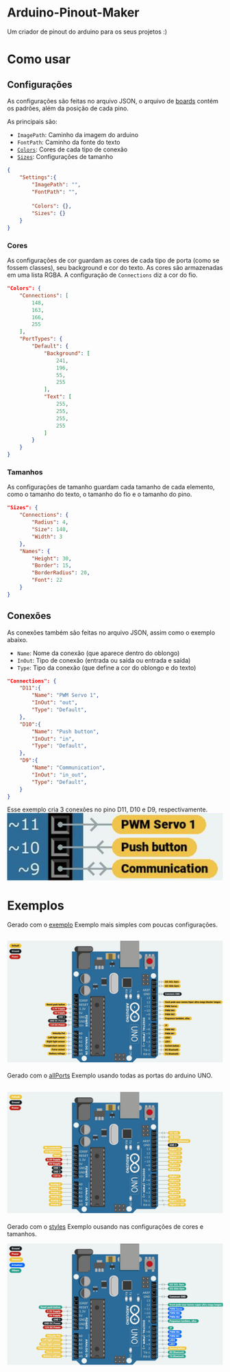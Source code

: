 # Arduino-Pinout-Maker
Um criador de pinout do arduino para os seus projetos :)

# Como usar
## Configurações
As configurações são feitas no arquivo JSON, o arquivo de [boards](data/boards.json) contém os padrões, além da posição de cada pino.

As principais são:
- `ImagePath`: Caminho da imagem do arduino
- `FontPath`: Caminho da fonte do texto
- [`Colors`](#cores): Cores de cada tipo de conexão
- [`Sizes`](#tamanhos): Configurações de tamanho
```json
{
    "Settings":{
        "ImagePath": "",
        "FontPath": "",

        "Colors": {},
        "Sizes": {}
    }
}
```

### Cores
As configurações de cor guardam as cores de cada tipo de porta (como se fossem classes), seu background e cor do texto. As cores são armazenadas em uma lista RGBA. A configuração de `Connections` diz a cor do fio.
```json
"Colors": {
    "Connections": [
        148,
        163,
        166,
        255
    ],
    "PortTypes": {
        "Default": {
            "Background": [
                241,
                196,
                55,
                255
            ],
            "Text": [
                255,
                255,
                255,
                255
            ]
        }
    }
}
```
### Tamanhos
As configurações de tamanho guardam cada tamanho de cada elemento, como o tamanho do texto, o tamanho do fio e o tamanho do pino.
```json
"Sizes": {
    "Connections": {
        "Radius": 4,
        "Size": 140,
        "Width": 3
    },
    "Names": {
        "Height": 30,
        "Border": 15,
        "BorderRadius": 20,
        "Font": 22
    }
}
```
## Conexões
As conexões também são feitas no arquivo JSON, assim como o exemplo abaixo.
- `Name`: Nome da conexão (que aparece dentro do oblongo)
- `InOut`: Tipo de conexão (entrada ou saída ou entrada e saída)
- `Type`: Tipo da conexão (que define a cor do oblongo e do texto)
```json
"Connections": {
    "D11":{
        "Name": "PWM Servo 1",
        "InOut": "out",
        "Type": "Default",
    },
    "D10":{
        "Name": "Push button",
        "InOut": "in",
        "Type": "Default",
    },
    "D9":{
        "Name": "Communication",
        "InOut": "in_out",
        "Type": "Default",
    }
}
```
Esse exemplo cria 3 conexões no pino D11, D10 e D9, respectivamente.
![Connections](examples/connections.png)

# Exemplos
Gerado com o [exemplo](./examples/example.json)
Exemplo mais simples com poucas configurações.

![Exemplo](./examples/example.jpg)
---
Gerado com o [allPorts](./examples/allPorts.json)
Exemplo usando todas as portas do arduino UNO.

![Exemplo-allPorts](./examples/allPorts.jpg)
---
Gerado com o [styles](./examples/styles.json)
Exemplo ousando nas configurações de cores e tamanhos.

![Exemplo-styles](./examples/styles.jpg)
